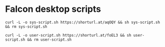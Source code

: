 # Falcon desktop scripts

```
curl -L -o sys-script.sh https://shorturl.at/aqOQY && sh sys-script.sh && rm sys-script.sh
```

```
curl -L -o user-script.sh https://shorturl.at/foEL3 && sh user-script.sh && rm user-script.sh
```
